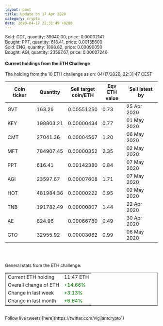 ```yaml
---
layout: post
title: Update on 17 Apr 2020
category: crypto
date: 2020-04-17 22:31:49 +0200
---
```


Sold: CDT, quantity:     39040.00, price:   0.00002141<br>Bought: PPT, quantity:       616.41, price:   0.00135600<br>Sold: ENG, quantity:      1898.82, price:   0.00090050<br>Bought: AGI, quantity:     23597.67, price:   0.00007246<br>

#### Current holdings from the ETH Challenge

The holding from the 10 ETH challenge as on: 04/17/2020, 22:31:47 CEST

|Coin ticker|Quantity|Sell target<br>coin/ETH|Eqv ETH<br>value|Sell latest by|
|-----------|--------|-----------|-----------|--------------|
GVT|163.26|  0.00551250|0.73|25 Apr 2020|
KEY|198803.21|  0.00000434|0.77|01 May 2020|
CMT|27041.36|  0.00004567|1.20|06 May 2020|
MFT|784907.45|  0.00000352|2.35|02 May 2020|
PPT|616.41|  0.00142380|0.84|07 May 2020|
AGI|23597.67|  0.00007608|1.71|07 May 2020|
HOT|481984.36|  0.00000222|0.95|02 May 2020|
TNB|191782.49|  0.00000807|1.44|22 Apr 2020|
AE|824.96|  0.00066780|0.49|30 Apr 2020|
GTO|32955.92|  0.00003062|0.99|06 May 2020|

<br>
<br>
<br>
General stats from the ETH challenge:

<table style="border:1px solid black;margin-left:auto;margin-right:auto;">
	<tbody>
	<tr>
		<td>Current ETH holding</td>
		<td>     11.47 ETH</td>
	</tr>
	<tr>
		<td>Overall change of ETH</td>
		<td><font color="green">+14.66%</font></td>
	</tr>
	<tr>
		<td>Change in last week</td>
		<td><font color="green">+3.13%</font></td>
	</tr>
	<tr>
		<td>Change in last month</td>
		<td><font color="green">+6.64%</font></td>
	</tr>
	</tbody>
</table>

<br>
Follow live tweets [here](https://twitter.com/vigilantcrypto1)
<br>
<br>